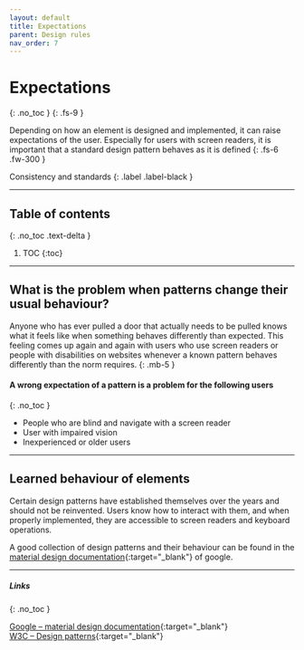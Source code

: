 ```yaml
---
layout: default
title: Expectations
parent: Design rules
nav_order: 7
---
```


# Expectations
{: .no_toc }
{: .fs-9 }

Depending on how an element is designed and implemented, it can raise expectations of the user. Especially for users with screen readers, it is important that a standard design pattern behaves as it is defined
{: .fs-6 .fw-300 }

Consistency and standards
{: .label .label-black }

---

## Table of contents
{: .no_toc .text-delta }

1. TOC
{:toc}

---

## What is the problem when patterns change their usual behaviour?
Anyone who has ever pulled a door that actually needs to be pulled knows what it feels like when something behaves differently than expected. This feeling comes up again and again with users who use screen readers or people with disabilities on websites whenever a known pattern behaves differently than the norm requires.
{: .mb-5 }

#### A wrong expectation of a pattern is a problem for the following users
{: .no_toc }

- People who are blind and navigate with a screen reader
- User with impaired vision
- Inexperienced or older users

---

## Learned behaviour of elements
Certain design patterns have established themselves over the years and should not be reinvented. Users know how to interact with them, and when properly implemented, they are accessible to screen readers and keyboard operations. 

A good collection of design patterns and their behaviour can be found in the [material design documentation](https://material.io/components "material design documentation"){:target="_blank"} of google.

----

##### Links
{: .no_toc }

[Google – material design documentation](https://material.io/components "Google – material design documentation"){:target="_blank"} <br>
[W3C – Design patterns](https://www.w3.org/TR/wai-aria-practices/#aria_ex "W3C – Design patterns"){:target="_blank"} <br>

